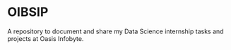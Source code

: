 # OIBSIP
A repository to document and share my Data Science internship tasks and projects at Oasis Infobyte.

